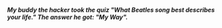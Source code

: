 _**My buddy the hacker took the quiz "What Beatles song best describes your life." The answer he got: "My Way".**_

